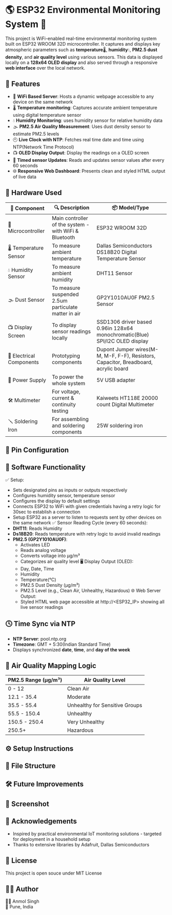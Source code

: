 # 🌎 ESP32 Environmental Monitoring System 🚀

This project is WiFi-enabled real-time environmental monitoring system built on ESP32 WROOM 32D microcontroller. It captures and displays key atmospheric parameters such as **temperature**🌡️, **humidity**💧, **PM2.5 dust density**, and **air quality level** using various sensors. This data is displayed locally on a **128x64 OLED display** and also served through a responsive **web interface** over the local network.


## 🚀 Features
- 📡 **WiFi Based Server**: Hosts a dynamic webpage accessible to any device on the same network
- 🌡️ **Temperature monitoring**: Captures accurate ambient temperature using digital temperature sensor
- 💧 **Humidity Monitoring**: uses humidity sensor for relative humidity data
- 🌫️ **PM2.5 Air Quality Measurement**: Uses dust density sensor to estimate PM2.5 levels
- 🕙 **Live Clock with NTP**: Fetches real time date and time using NTP(Network Time Protocol)
- 📺 **OLED Display Output**: Display the readings on a OLED screen
- 🔁 **Timed sensor Updates**: Reads and updates sensor values after every 60 seconds
- 🌐 **Responsive Web Dashboard**: Presents clean and styled HTML output of live data


## 🔧 Hardware Used
| 🧩 Component | 🔍 Description | 📦 Model/Type |
|--------------|----------------|--------------|
| 🧠 Microcontroller | Main controller of the system - with WiFi & Bluetooth | ESP32 WROOM 32D |
| 🌡️ Temperature Sensor | To measure ambient temperature| Dallas Semiconductors DS18B20 Digital Temperature Sensor|
| 💧 Humidity Sensor | To measure ambient humidity | DHT11 Sensor |
| 🌫️ Dust Sensor | To measure suspended 2.5um particulate matter in air| GP2Y1010AU0F PM2.5 Sensor |
| 📺 Display Screen | To display sensor readings locally | SSD1306 driver based 0.96in 128x64 monochromatic(Blue) SPI/I2C OLED display |
| 🔌  Electrical Components | Prototyping components | Dupont Jumper wires(M-M, M-F, F-F), Resistors, Capacitor, Breadboard, acrylic board|
| 🔋 Power Supply| To power the whole system | 5V USB adapter |
| 🛠️ Multimeter | For voltage, current & continuity testing | Kaiweets HT118E 20000 count Digital Multimeter |
| 🪛 Soldering Iron | For assembling and soldering components | 25W soldering iron |

## 📐 Pin Configuration

## 🧠 Software Functionality
✅ Setup:
  - Sets designated pins as inputs or outputs respectively
  - Configures humidity sensor, temperature sensor
  - Configures the display to default settings
  - Connects ESP32 to WiFi with given credentials having a retry logic for 30sec to establish a connection
  - Setup ESP32 as a server to listen to requests sent by other devices on the same network
✅ Sensor Reading Cycle (every 60 seconds):
- **DHT11**: Reads Humidity
- **Ds18B20**: Reads temperature with retry logic to avoid invalid readings
- **PM2.5 (GP2Y1010AU0F)**:
  - Activates LED
  - Reads analog voltage
  - Converts voltage into µg/m³
  - Categorizes air quality level
🖥️ Display Output (OLED):
  - Day, Date, Time
  - Humidity
  - Temperature(°C)
  - PM2.5 Dust Density (µg/m³)
  - PM2.5 Level (e.g., Clean Air, Unhealthy, Hazardous)
🌐 Web Server Output:
  - Styled HTML web page accessible at http://<ESP32_IP> showing all live sensor readings  


## 🕓 Time Sync via NTP
- **NTP Server**: pool.ntp.org
- **Timezone**: GMT + 5:30(Indian Standard Time)
- Displays synchronized **date**, **time**, and **day of the week**

## 🧪 Air Quality Mapping Logic
| PM2.5 Range (µg/m³) | Air Quality Level |
|---------------------|-------------------|
| 0 - 12 | Clean Air |
| 12.1 - 35.4 | Moderate |
| 35.5 - 55.4 | Unhealthy for Sensitive Groups |
| 55.5 - 150.4 | Unhealthy |
| 150.5 - 250.4 | Very Unhealthy |
| 250.5+ | Hazardous |

## ⚙️ Setup Instructions

## 📂 File Structure

## 🛠️ Future Improvements

## 📸 Screenshot

## 🙌 Acknowledgements
- Inspired by practical environmental IoT monitoring solutions - targeted for deployment in a household setup
- Thanks to extensive libraries by Adafruit, Dallas Semiconductors

## 📜 License
This project is open souce under MIT License

## 🧑‍💻 Author
🧑‍💻 Anmol Singh  
📍 Pune, India


